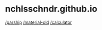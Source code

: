 # nchlsschndr.github.io

[/parship](https://nchlsschndr.github.io/parship)
[/material-old](https://nchlsschndr.github.io/material-old)
[/calculator](https://nchlsschndr.github.io/calculator)